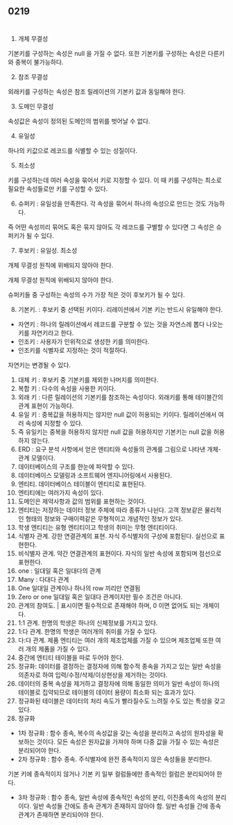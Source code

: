 ## 0219
# 

1. 개체 무결성

기본키를 구성하는 속성은 null 을 가질 수 없다. 또한 기본키를 구성하는 속성은 다른키와 중복이 불가능하다.

2. 참조 무결성

외래키를 구성하는 속성은 참조 릴레이션의 기본키 값과 동일해야 한다.

3. 도메인 무결성

속성값은 속성이 정의된 도메인의 범위를 벗어날 수 없다.

4. 유일성

하나의 키값으로 레코드를 식별할 수 있는 성질이다.

5. 최소성

키를 구성하는데 여러 속성을 묶어서 키로 지정할 수 있다. 이 때 키를 구성하는 최소로 필요한 속성들로만 키를 구성할 수 있다.

6. 슈퍼키 : 유일성을 만족한다. 각 속성을 묶어서 하나의 속성으로 만드는 것도 가능하다.

즉 어떤 속성끼리 묶어도 혹은 묶지 않아도 각 레코드를 구별할 수 있다면 그 속성은 슈퍼키가 될 수 있다.

7. 후보키 : 유일성. 최소성

개체 무결성 원칙에 위배되지 않아야 한다.

개체 무결성 원칙에 위배되지 않아야 한다.

슈퍼키들 중 구성하는 속성의 수가 가장 적은 것이 후보키가 될 수 있다.

8. 기본키. : 후보키 중 선택된 키이다. 리레이션에서 기본 키는 반드시 유일해야 한다.

- 자연키 : 하나의 릴레이션에서 레코드를 구분할 수 있는 것을 자연스레 뽑다 나오는 키를 자연키라고 한다.
- 인조키 : 사용자가 인위적으로 생성한 키를 의미한다.
- 인조키를 식별자로 지정하는 것이 적절하다.

자연키는 변경될 수 있다.

1. 대체 키 : 후보키 중 기본키를 제외한 나머지를 의미한다.
2. 복합 키 : 다수의 속성을 사용한 키이다.
3. 외래 키 : 다른 릴레이션의 기본키를 참조하는 속성이다. 외래키를 통해 테이블간의 관계 표현이 가능하다.
4. 유일 키 : 중복값을 허용하지는 않지만 null 값이 허용되는 키이다. 릴레이션에서 여러 속성에 지정할 수 있다.
5. 즉 유일키는 중복을 허용하지 않지만 null 값을 허용하지만 기본키는 null 값을 허용하지 않는다.
6. ERD : 요구 분석 사항에서 얻은 엔티티와 속성들의 관계를 그림으로 나타낸 개체- 관계 모델이다.
7. 데이터베이스의 구조를 한눈에 파악할 수 있다.
8. 데이터베이스 모델링과 소프트웨어 엔지니어링에서 사용된다.
9. 엔티티. 데이터베이스 테이블이 엔티티로 표현된다.
10. 엔티티에는 여러가지 속성이 있다.
11. 도메인은 제약사항과 값의 범위를 표현하는 것이다.
12. 엔티티는 저장하는 데이터 정보 주체에 따라 종류가 나뉜다. 고객 정보같은 물리적인 형태의 정보와 구매이력같은 무형적이고 개념적인 정보가 있다.
13. 학생 엔티티는 유형 엔티티이고 학생의 취미는 무형 엔티티이다.
14. 식별자 관계. 강한 연결관계의 표현. 자식 주식별자의 구성에 포함된다. 실선으로 표현한다.
15. 비식별자 관계. 약간 연결관계의 표현이다. 자식의 일반 속성에 포함되며 점선으로 표현한다.
16. one : 일대일 혹은 일대다의 관계
17. Many : 다대다 관계
18. One 일대일 관계이나 하나의 row 끼리만 연결됨
19. Zero or one 일대일 혹은 일대다 관계이지만 필수 조건은 아니다.
20. 관계의 참여도. | 표시이면 필수적으로 존재해야 하며, 0 이면 없어도 되는 개체이다.
21. 1:1 관계. 한명의 학생은 하나의 신체정보를 가지고 있다.
22. 1:다 관계. 한명의 학생은 여러개의 취미를 가질 수 있다.
23. 다:다 관계. 제품 엔티티는 여러 개의 제조업체를 가질 수 있으며 제조업체 또한 여러 개의 제품을 가질 수 있다.
24. 중간에 엔티티 테이블을 따로 두어야 한다.
25. 정규화: 데이터를 결정하는 결정자에 의해 함수적 종속을 가지고 있는 일반 속성을 의존자로 하여 입력/수정/삭제/이상현상을 제거하는 것이다.
26. 데이터의 중복 속성을 제거하고 결정자에 의해 동일한 의미가 일반 속성이 하나의 테이블로 집약되므로 테이블의 데이터 용량이 최소화 되는 효과가 있다.
27. 정규화된 테이블은 데이터의 처리 속도가 빨라질수도 느려질 수도 있는 특성을 갖고 있다.
28. 정규화
- 1차 정규화 : 함수 종속, 복수의 속성값을 갖는 속성을 분리하고 속성의 원자성을 확보하는 것이다. 모든 속성은 원자값을 가져야 하며 다중 값을 가질 수 있는 속성은 분리되어야 한다.
- 2차 정규화 : 함수 종속. 주식별자에 완전 종속적이지 않은 속성들을 분리한다.

기본 키에 종속적이지 않거나 기본 키 일부 컬럼들에만 종속적인 컬럼은 분리되어야 한다.

- 3차 정규화 : 함수 종속, 일반 속성에 종속적인 속성의 분리, 이진종속의 속성의 분리이다. 일반 속성들 간에도 종속 관계가 존재하지 않아야 함. 일반 속성들 간에 종속관계가 존재하면 분리되어야 한다.
